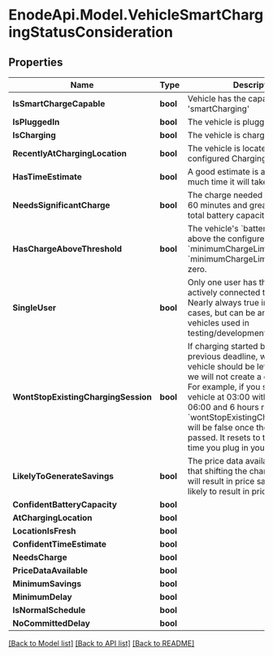 # EnodeApi.Model.VehicleSmartChargingStatusConsideration

## Properties

Name | Type | Description | Notes
------------ | ------------- | ------------- | -------------
**IsSmartChargeCapable** | **bool** | Vehicle has the capability &#39;smartCharging&#39; | 
**IsPluggedIn** | **bool** | The vehicle is plugged in | 
**IsCharging** | **bool** | The vehicle is charging | 
**RecentlyAtChargingLocation** | **bool** | The vehicle is located at a configured Charging Location | 
**HasTimeEstimate** | **bool** | A good estimate is available of how much time it will take to charge. | 
**NeedsSignificantCharge** | **bool** | The charge needed is greater than 60 minutes and greater than 5% of total battery capacity | 
**HasChargeAboveThreshold** | **bool** | The vehicle&#39;s &#x60;batteryLevel&#x60; is above the configured &#x60;minimumChargeLimit&#x60;. &#x60;minimumChargeLimit&#x60; defaults to zero. | 
**SingleUser** | **bool** | Only one user has this vehicle actively connected to Enode. Nearly always true in real use cases, but can be an issue for vehicles used in testing/development/integration. | 
**WontStopExistingChargingSession** | **bool** | If charging started before the previous deadline, we assume vehicle should be left charging, and we will not create a charge plan. For example, if you start charging a vehicle at 03:00 with a deadline of 06:00 and 6 hours remaining, &#x60;wontStopExistingChargingSession&#x60; will be false once the deadline is passed. It resets to true the next time you plug in your car. | 
**LikelyToGenerateSavings** | **bool** | The price data available indicates that shifting the charging window will  result in price savings, or is likely to result in price savings. | 
**ConfidentBatteryCapacity** | **bool** |  | 
**AtChargingLocation** | **bool** |  | 
**LocationIsFresh** | **bool** |  | 
**ConfidentTimeEstimate** | **bool** |  | 
**NeedsCharge** | **bool** |  | 
**PriceDataAvailable** | **bool** |  | 
**MinimumSavings** | **bool** |  | 
**MinimumDelay** | **bool** |  | 
**IsNormalSchedule** | **bool** |  | 
**NoCommittedDelay** | **bool** |  | 

[[Back to Model list]](../README.md#documentation-for-models) [[Back to API list]](../README.md#documentation-for-api-endpoints) [[Back to README]](../README.md)

